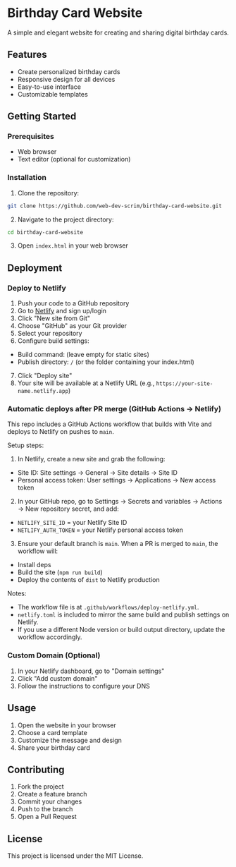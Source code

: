 # Birthday Card Website

A simple and elegant website for creating and sharing digital birthday cards.

## Features

- Create personalized birthday cards
- Responsive design for all devices
- Easy-to-use interface
- Customizable templates

## Getting Started

### Prerequisites

- Web browser
- Text editor (optional for customization)

### Installation

1. Clone the repository:
```bash
git clone https://github.com/web-dev-scrim/birthday-card-website.git
```

2. Navigate to the project directory:
```bash
cd birthday-card-website
```

3. Open `index.html` in your web browser

## Deployment

### Deploy to Netlify

1. Push your code to a GitHub repository
2. Go to [Netlify](https://netlify.com) and sign up/login
3. Click "New site from Git"
4. Choose "GitHub" as your Git provider
5. Select your repository
6. Configure build settings:
  - Build command: (leave empty for static sites)
  - Publish directory: `/` (or the folder containing your index.html)
7. Click "Deploy site"
8. Your site will be available at a Netlify URL (e.g., `https://your-site-name.netlify.app`)

### Automatic deploys after PR merge (GitHub Actions → Netlify)

This repo includes a GitHub Actions workflow that builds with Vite and deploys to Netlify on pushes to `main`.

Setup steps:

1. In Netlify, create a new site and grab the following:
  - Site ID: Site settings → General → Site details → Site ID
  - Personal access token: User settings → Applications → New access token
2. In your GitHub repo, go to Settings → Secrets and variables → Actions → New repository secret, and add:
  - `NETLIFY_SITE_ID` = your Netlify Site ID
  - `NETLIFY_AUTH_TOKEN` = your Netlify personal access token
3. Ensure your default branch is `main`. When a PR is merged to `main`, the workflow will:
  - Install deps
  - Build the site (`npm run build`)
  - Deploy the contents of `dist` to Netlify production

Notes:
- The workflow file is at `.github/workflows/deploy-netlify.yml`.
- `netlify.toml` is included to mirror the same build and publish settings on Netlify.
- If you use a different Node version or build output directory, update the workflow accordingly.

### Custom Domain (Optional)

1. In your Netlify dashboard, go to "Domain settings"
2. Click "Add custom domain"
3. Follow the instructions to configure your DNS

## Usage

1. Open the website in your browser
2. Choose a card template
3. Customize the message and design
4. Share your birthday card

## Contributing

1. Fork the project
2. Create a feature branch
3. Commit your changes
4. Push to the branch
5. Open a Pull Request

## License

This project is licensed under the MIT License.